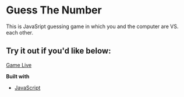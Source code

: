 # Guess The Number

This is JavaSript guessing game in which you and the computer are VS. each other. 

## Try it out if you'd like below:
[Game Live](https://tworrell.github.io/guess_The_Number/)

<b>Built with</b>
- [JavaScript](https://developer.mozilla.org/en-US/docs/Web/JavaScript)
